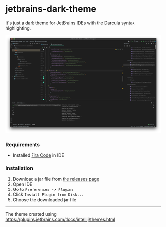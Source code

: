 # jetbrains-dark-theme

It's just a dark theme for JetBrains IDEs with the Darcula syntax highlighting.

![Demo image](screenshots/main.png)

### Requirements

- Installed [Fira Code](https://github.com/tonsky/FiraCode) in IDE

### Installation

1. Download a jar file from [the releases page](https://github.com/lxbrvr/jetbrains-dark-theme/releases)
2. Open IDE
3. Go to `Preferences -> Plugins`
4. Click `Install Plugin from Disk...`
5. Choose the downloaded jar file

<hr>

The theme created using https://plugins.jetbrains.com/docs/intellij/themes.html